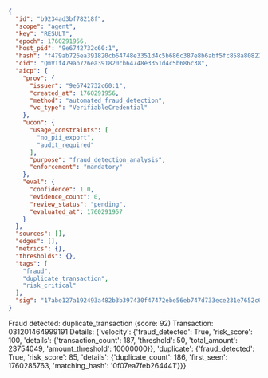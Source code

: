 ```json
{
  "id": "b9234ad3bf78218f",
  "scope": "agent",
  "key": "RESULT",
  "epoch": 1760291956,
  "host_pid": "9e6742732c60:1",
  "hash": "f479ab726ea391820cb64748e3351d4c5b686c387e8b6abf5fc858a808221e7e",
  "cid": "QmV1f479ab726ea391820cb64748e3351d4c5b686c38",
  "aicp": {
    "prov": {
      "issuer": "9e6742732c60:1",
      "created_at": 1760291956,
      "method": "automated_fraud_detection",
      "vc_type": "VerifiableCredential"
    },
    "ucon": {
      "usage_constraints": [
        "no_pii_export",
        "audit_required"
      ],
      "purpose": "fraud_detection_analysis",
      "enforcement": "mandatory"
    },
    "eval": {
      "confidence": 1.0,
      "evidence_count": 0,
      "review_status": "pending",
      "evaluated_at": 1760291957
    }
  },
  "sources": [],
  "edges": [],
  "metrics": {},
  "thresholds": {},
  "tags": [
    "fraud",
    "duplicate_transaction",
    "risk_critical"
  ],
  "sig": "17abe127a192493a482b3b397430f47472ebe56eb747d733ece231e7652c63e5"
}
```

Fraud detected: duplicate_transaction (score: 92)
Transaction: 031201464999191
Details: {'velocity': {'fraud_detected': True, 'risk_score': 100, 'details': {'transaction_count': 187, 'threshold': 50, 'total_amount': 23754049, 'amount_threshold': 10000000}}, 'duplicate': {'fraud_detected': True, 'risk_score': 85, 'details': {'duplicate_count': 186, 'first_seen': 1760285763, 'matching_hash': '0f07ea7feb264441'}}}